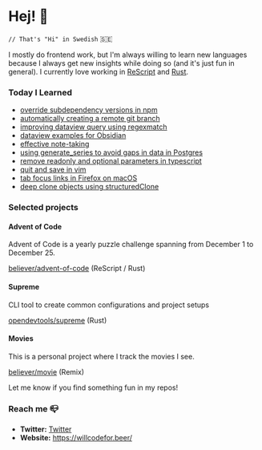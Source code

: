 # Hej! :wave:

`// That's "Hi" in Swedish` 🇸🇪

I mostly do frontend work, but I'm always willing to learn new languages because I always get new insights while doing so (and it's just fun in general). I currently love working in [ReScript](https://rescript-lang.org/) and [Rust](https://www.rust-lang.org/).

### Today I Learned

<!--START_SECTION:feed-->
* [override subdependency versions in npm](https:&#x2F;&#x2F;willcodefor.beer&#x2F;posts&#x2F;npmover)
* [automatically creating a remote git branch](https:&#x2F;&#x2F;willcodefor.beer&#x2F;posts&#x2F;gitauto)
* [improving dataview query using regexmatch](https:&#x2F;&#x2F;willcodefor.beer&#x2F;posts&#x2F;dataviewio)
* [dataview examples for Obsidian](https:&#x2F;&#x2F;willcodefor.beer&#x2F;posts&#x2F;dataview)
* [effective note-taking](https:&#x2F;&#x2F;willcodefor.beer&#x2F;posts&#x2F;notes)
* [using generate_series to avoid gaps in data in Postgres](https:&#x2F;&#x2F;willcodefor.beer&#x2F;posts&#x2F;pggen)
* [remove readonly and optional parameters in typescript](https:&#x2F;&#x2F;willcodefor.beer&#x2F;posts&#x2F;tsrm)
* [quit and save in vim](https:&#x2F;&#x2F;willcodefor.beer&#x2F;posts&#x2F;vimq)
* [tab focus links in Firefox on macOS](https:&#x2F;&#x2F;willcodefor.beer&#x2F;posts&#x2F;tabff)
* [deep clone objects using structuredClone](https:&#x2F;&#x2F;willcodefor.beer&#x2F;posts&#x2F;deep)
<!--END_SECTION:feed-->

### Selected projects

#### Advent of Code

Advent of Code is a yearly puzzle challenge spanning from December 1 to December 25.

[believer/advent-of-code](https://github.com/believer/advent-of-code) (ReScript / Rust)

#### Supreme

CLI tool to create common configurations and project setups

[opendevtools/supreme](https://github.com/opendevtools/supreme) (Rust)

#### Movies

This is a personal project where I track the movies I see.

[believer/movie](https://github.com/believer/movie) (Remix)

Let me know if you find something fun in my repos!

### Reach me 📪 

- **Twitter:** [Twitter](https://twitter.com/rnattochdag)
- **Website:** https://willcodefor.beer/

